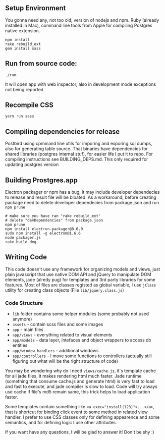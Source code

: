 ## Setup Environment

You gonna need any, not too old, version of nodejs and npm. Ruby (already installed in Mac), command line tools from Apple for compiling Postgres native extension.

    npm install
    rake rebuild_ext
    gem install sass

## Run from source code:

    ./run

It will open app with web inspector, also in development mode exceptions not being reported

## Recompile CSS

    yarn run sass

## Compiling dependencies for release

Postbird using cpmmand line utils for imporing and exporing sql dumps, also for generating table source. That binaries have dependencies for shared libraries (postgres internal stuf), for easier life I put it to repo. For compiling instructions see BUILDING_DEPS.md. This only required for updating postgres version

## Building Prostgres.app

Electron packager or npm has a bug, it may include developer dependecies to release and result file will be bloated. As a workaround, before creating package need to delete developer dependecies from package.json and run `npm prune`

```
# make sure you have ran "rake rebuild_ext"
# delete "devDependencies" from package.json
npm prune
npm install electron-packager@8.6.0
sudo npm install -g electron@1.6.6
node packager.js
rake build_dmg
```

## Writing Code

This code doesn't use any framework for organizing models and views, just plain javascript that use native DOM API and jQuery to manipulate DOM elements, jade (alredy pug) for templates and 3rd party libraries for some features. Most of files are classes registed as global variable, I use `jClass` utility for creating class objects (File `lib/jquery.class.js`)

### Code Structure

* `lib` folder contains some helper modules (some probably not used anymore)
* `assets` - contain scss files and some images
* `app` - main files
* `app/views` - everything related to visual elements
* `app/models` - data layer, intefaces and object wrappers to access db entities
* `app/window_handlers` - additional windows
* `app/controllers` - I move some functions to controllers (actually still figuring out what will be the right structure of code)

You may be wondering why do I need `views/cache.js`, it's template cache for all jade files, it makes rendering html much faster. Jade runtime (something that consume cache.js and generate html) is very fast to load and fast to execute, and jade compiler is slow to load. Code will try always use cache if file's md5 remain same, this trick helps to load application faster.

Some templates contain something like `<a exec="install(123)">...</a>`, that is shortcut for binding click event to some method in related view handler. I prefer to use CSS classes only for defining appearence and some semantics, and for defining logic I use other attributes.

If you want have any questions, I will be glad to answer it! Don't be shy :)
